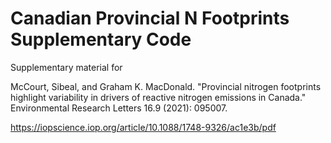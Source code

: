 # Canadian Provincial N Footprints Supplementary Code 
Supplementary material for 

McCourt, Sibeal, and Graham K. MacDonald. "Provincial nitrogen footprints highlight variability in drivers of reactive nitrogen emissions in Canada." Environmental Research Letters 16.9 (2021): 095007.

https://iopscience.iop.org/article/10.1088/1748-9326/ac1e3b/pdf

